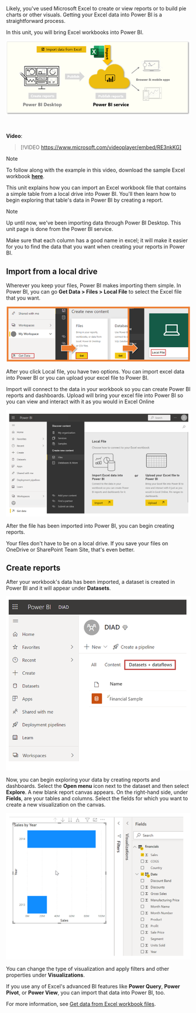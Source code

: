 Likely, you've used Microsoft Excel to create or view reports or to build pie charts or other visuals. Getting your Excel data into Power BI is a straightforward process. 

In this unit, you will bring Excel workbooks into Power BI.

![This page covers, "Import data from Excel".](../media/06b-power-bi-desktop-task-overview.png)

&nbsp;

**Video**: 
> [!VIDEO https://www.microsoft.com/videoplayer/embed/RE3nkKG]

> [!NOTE]
> To follow along with the example in this video, download the sample Excel workbook <a href="https://go.microsoft.com/fwlink/?linkid=2114225" target="_blank">**here**</a>.

This unit explains how you can import an Excel workbook file that contains a simple table from a local drive into Power BI. You'll then learn how to begin exploring that table's data in Power BI by creating a report.

> [!NOTE]
> Up until now, we've been importing data through Power BI Desktop. This unit page is done from the Power BI service. 

Make sure that each column has a good name in excel; it will make it easier for you to find the data that you want when creating your reports in Power BI.

## Import from a local drive
Wherever you keep your files, Power BI makes importing them simple. In Power BI, you can go **Get Data > Files > Local File** to select the Excel file that you want.

![Three screenshots showing the Get Data, Get, and the Local file buttons.](../media/06b-power-bi-desktop-get-data.png)

After you click Local file, you have two options.  You can import excel data into Power BI or you can upload your excel file to Power BI.

Import will connect to the data in your workbook so you can create Power BI reports and dashboards.  Upload will bring your excel file into Power BI so you can view and interact with it as you would in Excel Online

![Screenshot of import or upload window.](../media/06-power-bi-desktop-local-file.png)

After the file has been imported into Power BI, you can begin creating reports.

Your files don't have to be on a local drive. If you save your files on OneDrive or SharePoint Team Site, that's even better.

## Create reports
After your workbook's data has been imported, a dataset is created in Power BI and it will appear under **Datasets**. 

![Screenshot of the My Workspace, Datasets window.](../media/06b-power-bi-desktop-excel-dataset.png)

Now, you can begin exploring your data by creating reports and dashboards. Select the **Open menu** icon next to the dataset and then select **Explore**. A new blank report canvas appears. On the right-hand side, under **Fields**, are your tables and columns. Select the fields for which you want to create a new visualization on the canvas.

![Screenshot of the Fields pane and the Report view canvas.](../media/06b-power-bi-desktop-excel-fields.png)

You can change the type of visualization and apply filters and other properties under **Visualizations**.

If you use any of Excel's advanced BI features like **Power Query**, **Power Pivot**, or **Power View**, you can import that data into Power BI, too.

For more information, see [Get data from Excel workbook files](/power-bi/service-excel-workbook-files).
